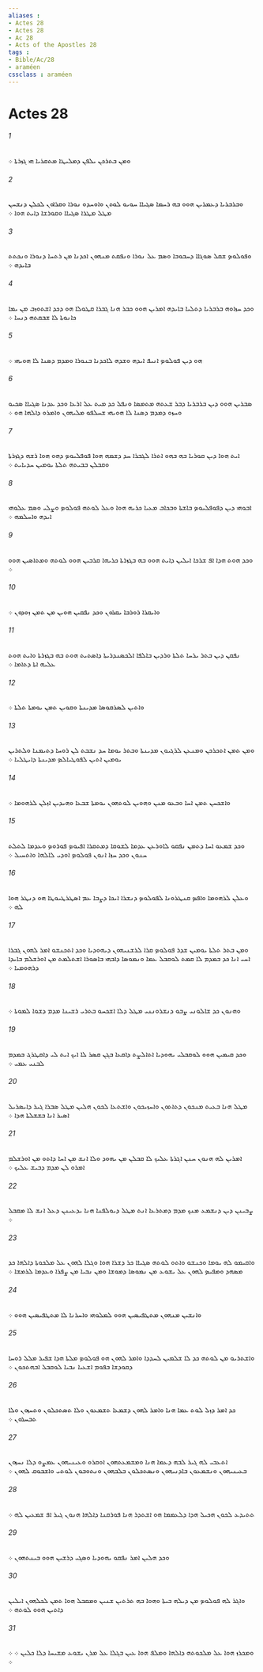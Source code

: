 ```yaml
---
aliases : 
- Actes 28
- Actes 28
- Ac 28
- Acts of the Apostles 28
tags : 
- Bible/Ac/28
- araméen
cssclass : araméen
---
```


# Actes 28

###### 1
ܘܡܢ ܒܬܪܟܢ ܝܠܦܢ ܕܡܠܝܛܐ ܡܬܩܪܝܐ ܗܝ ܓܙܪܬܐ ܀
###### 2
ܘܒܪܒܪܝܐ ܕܥܡܪܝܢ ܗܘܘ ܒܗ ܪܚܡܐ ܤܓܝܐܐ ܚܘܝܘ ܠܘܬܢ ܘܐܘܚܕܘ ܢܘܪܐ ܘܩܪܐܘܢ ܠܟܠܢ ܕܢܫܚܢ ܡܛܠ ܡܛܪܐ ܤܓܝܐܐ ܘܩܘܪܫܐ ܕܐܝܬ ܗܘܐ ܀
###### 3
ܘܦܘܠܘܤ ܫܩܠ ܤܘܓܐܐ ܕܚܒܘܒܐ ܘܤܡ ܥܠ ܢܘܪܐ ܘܢܦܩܬ ܡܢܗܘܢ ܐܟܕܢܐ ܡܢ ܪܬܚܐ ܕܢܘܪܐ ܘܢܟܬܬ ܒܐܝܕܗ ܀
###### 4
ܘܟܕ ܚܙܐܘܗ ܒܪܒܪܝܐ ܕܬܠܝܐ ܒܐܝܕܗ ܐܡܪܝܢ ܗܘܘ ܟܒܪ ܗܢܐ ܓܒܪܐ ܩܛܘܠܐ ܗܘ ܕܟܕ ܐܫܬܘܙܒ ܡܢ ܝܡܐ ܟܐܢܘܬܐ ܠܐ ܫܒܩܬܗ ܕܢܚܐ ܀
###### 5
ܗܘ ܕܝܢ ܦܘܠܘܤ ܐܢܝܦ ܐܝܕܗ ܘܫܕܗ ܠܐܟܕܢܐ ܒܢܘܪܐ ܘܡܕܡ ܕܤܢܐ ܠܐ ܗܘܝܗܝ ܀
###### 6
ܤܒܪܝܢ ܗܘܘ ܕܝܢ ܒܪܒܪܝܐ ܕܒܪ ܫܥܬܗ ܡܬܡܤܐ ܘܢܦܠ ܟܕ ܡܝܬ ܥܠ ܐܪܥܐ ܘܟܕ ܥܕܢܐ ܤܓܝܐܐ ܤܟܝܘ ܘܚܙܘ ܕܡܕܡ ܕܤܢܐ ܠܐ ܗܘܝܗܝ ܫܚܠܦܘ ܡܠܝܗܘܢ ܘܐܡܪܘ ܕܐܠܗܐ ܗܘ ܀
###### 7
ܐܝܬ ܗܘܐ ܕܝܢ ܩܘܪܝܐ ܒܗ ܒܗܘ ܐܬܪܐ ܠܓܒܪܐ ܚܕ ܕܫܡܗ ܗܘܐ ܦܘܦܠܝܘܤ ܕܗܘ ܗܘܐ ܪܫܗ ܕܓܙܪܬܐ ܘܩܒܠܢ ܒܒܝܬܗ ܬܠܬܐ ܝܘܡܝܢ ܚܕܝܐܝܬ ܀
###### 8
ܐܒܘܗܝ ܕܝܢ ܕܦܘܦܠܝܘܤ ܒܐܫܬܐ ܘܒܟܐܒ ܡܥܝܐ ܟܪܝܗ ܗܘܐ ܘܥܠ ܠܘܬܗ ܦܘܠܘܤ ܘܨܠܝ ܘܤܡ ܥܠܘܗܝ ܐܝܕܗ ܘܐܚܠܡܗ ܀
###### 9
ܘܟܕ ܗܘܬ ܗܕܐ ܐܦ ܫܪܟܐ ܐܝܠܝܢ ܕܐܝܬ ܗܘܘ ܒܗ ܒܓܙܪܬܐ ܟܪܝܗܐ ܩܪܒܝܢ ܗܘܘ ܠܘܬܗ ܘܡܬܐܤܝܢ ܗܘܘ ܀
###### 10
ܘܐܝܩܪܐ ܪܘܪܒܐ ܝܩܪܘܢ ܘܟܕ ܢܦܩܝܢ ܗܘܝܢ ܡܢ ܬܡܢ ܙܘܕܘܢ ܀
###### 11
ܢܦܩܢ ܕܝܢ ܒܬܪ ܝܪܚܐ ܬܠܬܐ ܘܪܕܝܢ ܒܐܠܦܐ ܐܠܟܤܢܕܪܝܬܐ ܕܐܤܬܝܬ ܗܘܬ ܒܗ ܒܓܙܪܬܐ ܘܐܝܬ ܗܘܬ ܥܠܝܗ ܐܬܐ ܕܬܐܡܐ ܀
###### 12
ܘܐܬܝܢ ܠܤܪܩܘܤܐ ܡܕܝܢܬܐ ܘܩܘܝܢ ܬܡܢ ܝܘܡܬܐ ܬܠܬܐ ܀
###### 13
ܘܡܢ ܬܡܢ ܐܬܟܪܟܢ ܘܡܢܥܢ ܠܪܓܝܘܢ ܡܕܝܢܬܐ ܘܒܬܪ ܝܘܡܐ ܚܕ ܢܫܒܬ ܠܢ ܪܘܚܐ ܕܬܝܡܢܐ ܘܠܬܪܝܢ ܝܘܡܝܢ ܐܬܝܢ ܠܦܘܛܝܐܠܤ ܡܕܝܢܬܐ ܕܐܝܛܠܝܐ ܀
###### 14
ܘܐܫܟܚܢ ܬܡܢ ܐܚܐ ܘܒܥܘ ܡܢܢ ܘܗܘܝܢ ܠܘܬܗܘܢ ܝܘܡܬܐ ܫܒܥܐ ܘܗܝܕܝܢ ܐܙܠܢ ܠܪܗܘܡܐ ܀
###### 15
ܘܟܕ ܫܡܥܘ ܐܚܐ ܕܬܡܢ ܢܦܩܘ ܠܐܘܪܥܢ ܥܕܡܐ ܠܫܘܩܐ ܕܡܬܩܪܐ ܐܦܝܘܤ ܦܘܪܘܤ ܘܥܕܡܐ ܠܬܠܬ ܚܢܘܢ ܘܟܕ ܚܙܐ ܐܢܘܢ ܦܘܠܘܤ ܐܘܕܝ ܠܐܠܗܐ ܘܐܬܚܝܠ ܀
###### 16
ܘܥܠܢ ܠܪܗܘܡܐ ܘܐܦܤ ܩܢܛܪܘܢܐ ܠܦܘܠܘܤ ܕܢܫܪܐ ܐܝܟܐ ܕܨܒܐ ܥܡ ܐܤܛܪܛܝܘܛܐ ܗܘ ܕܢܛܪ ܗܘܐ ܠܗ ܀
###### 17
ܘܡܢ ܒܬܪ ܬܠܬܐ ܝܘܡܝܢ ܫܕܪ ܦܘܠܘܤ ܩܪܐ ܠܪܫܢܝܗܘܢ ܕܝܗܘܕܝܐ ܘܟܕ ܐܬܟܢܫܘ ܐܡܪ ܠܗܘܢ ܓܒܪܐ ܐܚܝ ܐܢܐ ܟܕ ܒܡܕܡ ܠܐ ܩܡܬ ܠܘܩܒܠ ܥܡܐ ܘܢܡܘܤܐ ܕܐܒܗܝ ܒܐܤܘܪܐ ܐܫܬܠܡܬ ܡܢ ܐܘܪܫܠܡ ܒܐܝܕܐ ܕܪܗܘܡܝܐ ܀
###### 18
ܘܗܢܘܢ ܟܕ ܫܐܠܘܢܝ ܨܒܘ ܕܢܫܪܘܢܢܝ ܡܛܠ ܕܠܐ ܐܫܟܚܘ ܒܬܪܝ ܪܫܝܢܐ ܡܕܡ ܕܫܘܐ ܠܡܘܬܐ ܀
###### 19
ܘܟܕ ܩܝܡܝܢ ܗܘܘ ܠܘܩܒܠܝ ܝܗܘܕܝܐ ܐܬܐܠܨܬ ܕܐܩܥܐ ܒܓܢ ܩܤܪ ܠܐ ܐܝܟ ܐܝܬ ܠܝ ܕܐܩܛܪܓ ܒܡܕܡ ܠܒܢܝ ܥܡܝ ܀
###### 20
ܡܛܠ ܗܢܐ ܒܥܝܬ ܡܢܟܘܢ ܕܬܐܬܘܢ ܘܐܚܙܝܟܘܢ ܘܐܫܬܥܐ ܠܟܘܢ ܗܠܝܢ ܡܛܠ ܤܒܪܐ ܓܝܪ ܕܐܝܤܪܝܠ ܐܤܝܪ ܐܢܐ ܒܫܫܠܬܐ ܗܕܐ ܀
###### 21
ܐܡܪܝܢ ܠܗ ܗܢܘܢ ܚܢܢ ܐܓܪܬܐ ܥܠܝܟ ܠܐ ܩܒܠܢ ܡܢ ܝܗܘܕ ܘܠܐ ܐܢܫ ܡܢ ܐܚܐ ܕܐܬܘ ܡܢ ܐܘܪܫܠܡ ܐܡܪܘ ܠܢ ܡܕܡ ܕܒܝܫ ܥܠܝܟ ܀
###### 22
ܨܒܝܢܢ ܕܝܢ ܕܢܫܡܥ ܡܢܟ ܡܕܡ ܕܡܬܪܥܐ ܐܢܬ ܡܛܠ ܕܝܘܠܦܢܐ ܗܢܐ ܝܕܥܝܢܢ ܕܥܠ ܐܢܫ ܠܐ ܡܩܒܠ ܀
###### 23
ܘܐܩܝܡܘ ܠܗ ܝܘܡܐ ܘܟܢܫܘ ܘܐܬܘ ܠܘܬܗ ܤܓܝܐܐ ܟܪ ܕܫܪܐ ܗܘܐ ܘܓܠܐ ܠܗܘܢ ܥܠ ܡܠܟܘܬܐ ܕܐܠܗܐ ܟܕ ܡܤܗܕ ܘܡܦܝܤ ܠܗܘܢ ܥܠ ܝܫܘܥ ܡܢ ܢܡܘܤܐ ܕܡܘܫܐ ܘܡܢ ܢܒܝܐ ܡܢ ܨܦܪܐ ܘܥܕܡܐ ܠܪܡܫܐ ܀
###### 24
ܘܐܢܫܝܢ ܡܢܗܘܢ ܡܬܛܦܝܤܝܢ ܗܘܘ ܠܡܠܘܗܝ ܘܐܚܪܢܐ ܠܐ ܡܬܛܦܝܤܝܢ ܗܘܘ ܀
###### 25
ܘܐܫܬܪܝܘ ܡܢ ܠܘܬܗ ܟܕ ܠܐ ܫܠܡܝܢ ܠܚܕܕܐ ܘܐܡܪ ܠܗܘܢ ܗܘ ܦܘܠܘܤ ܡܠܬܐ ܗܕܐ ܫܦܝܪ ܡܠܠ ܪܘܚܐ ܕܩܘܕܫܐ ܒܦܘܡ ܐܫܥܝܐ ܢܒܝܐ ܠܘܩܒܠ ܐܒܗܬܟܘܢ ܀
###### 26
ܟܕ ܐܡܪ ܕܙܠ ܠܘܬ ܥܡܐ ܗܢܐ ܘܐܡܪ ܠܗܘܢ ܕܫܡܥܐ ܬܫܡܥܘܢ ܘܠܐ ܬܤܬܟܠܘܢ ܘܬܚܙܘܢ ܘܠܐ ܬܒܚܪܘܢ ܀
###### 27
ܐܬܥܒܝ ܠܗ ܓܝܪ ܠܒܗ ܕܥܡܐ ܗܢܐ ܘܡܫܡܥܬܗܘܢ ܐܘܩܪܘ ܘܥܝܢܝܗܘܢ ܥܡܨܘ ܕܠܐ ܢܚܙܘܢ ܒܥܝܢܝܗܘܢ ܘܢܫܡܥܘܢ ܒܐܕܢܝܗܘܢ ܘܢܤܬܟܠܘܢ ܒܠܒܗܘܢ ܘܢܬܘܒܘܢ ܠܘܬܝ ܘܐܫܒܘܩ ܠܗܘܢ ܀
###### 28
ܬܬܝܕܥ ܠܟܘܢ ܗܟܝܠ ܗܕܐ ܕܠܥܡܡܐ ܗܘ ܐܫܬܕܪ ܗܢܐ ܦܘܪܩܢܐ ܕܐܠܗܐ ܗܢܘܢ ܓܝܪ ܐܦ ܫܡܥܝܢ ܠܗ ܀
###### 29
ܘܟܕ ܗܠܝܢ ܐܡܪ ܢܦܩܘ ܝܗܘܕܝܐ ܘܤܓܝ ܕܪܫܝܢ ܗܘܘ ܒܝܢܬܗܘܢ ܀
###### 30
ܘܐܓܪ ܠܗ ܦܘܠܘܤ ܡܢ ܕܝܠܗ ܒܝܬܐ ܘܗܘܐ ܒܗ ܬܪܬܝܢ ܫܢܝܢ ܘܡܩܒܠ ܗܘܐ ܬܡܢ ܠܟܠܗܘܢ ܐܝܠܝܢ ܕܐܬܝܢ ܗܘܘ ܠܘܬܗ ܀
###### 31
ܘܡܟܪܙ ܗܘܐ ܥܠ ܡܠܟܘܬܗ ܕܐܠܗܐ ܘܡܠܦ ܗܘܐ ܥܝܢ ܒܓܠܐ ܥܠ ܡܪܢ ܝܫܘܥ ܡܫܝܚܐ ܕܠܐ ܟܠܝܢ ܀ ܀ ܀
